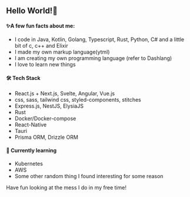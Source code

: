 ## Hello World!🐙

#### ✨A few fun facts about me:

* I code in Java, Kotlin, Golang, Typescript, Rust, Python, C# and a little bit of c, c++ and Elixir
* I made my own markup language(ytml)
* I am creating my own programming language (refer to Dashlang)
* I love to learn new things

#### 🛠 Tech Stack

* React.js + Next.js, Svelte, Angular, Vue.js
* css, sass, tailwind css, styled-components, stitches
* Express.js, NestJS, ElysiaJS
* Rust
* Docker/Docker-compose
* React-Native
* Tauri
* Prisma ORM, Drizzle ORM

#### 🧪 Currently learning

* Kubernetes
* AWS
* Some other random thing I found interesting for some reason

Have fun looking at the mess I do in my free time!
